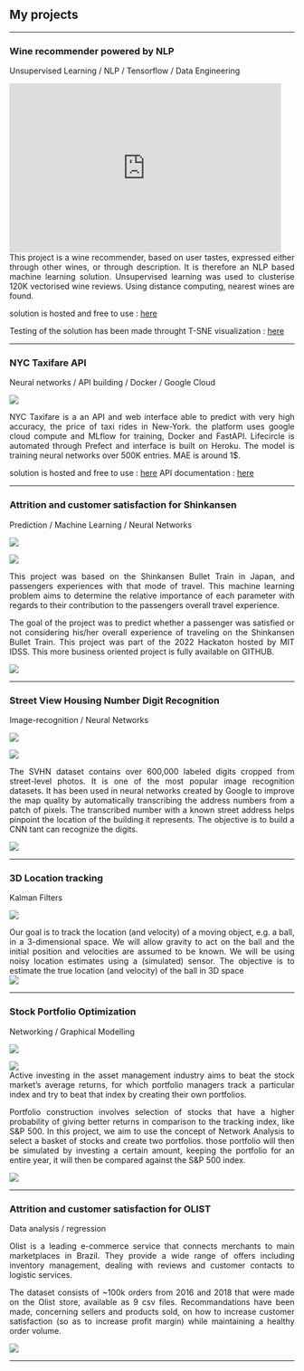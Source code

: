 ## My projects

---

### Wine recommender powered by NLP

Unsupervised Learning / NLP / Tensorflow / Data Engineering


<iframe src="https://docs.google.com/presentation/d/e/2PACX-1vR5SeuAsFeZkL-cFsQwQYTT8vFVD5o5Zg6BHARVBQMggn5YrMxQPIGs43PnkEYJgGMcTVKTsPTpF8aB/embed?start=false&loop=false&delayms=15000" frameborder="0" width="480" height="299" allowfullscreen="true" mozallowfullscreen="true" webkitallowfullscreen="true"></iframe>

<div style="text-align: justify">This project is a wine recommender, based on user tastes, expressed either through other wines, or through description. It is therefore an NLP based machine learning solution. Unsupervised learning was used to clusterise 120K vectorised wine reviews. Using distance computing, nearest wines are found. 
</div>

solution is hosted and free to use : [here](http://google-your-wine.herokuapp.com/)


Testing of the solution has been made throught T-SNE visualization : [here](https://projector.tensorflow.org/?config=https://gist.githubusercontent.com/arthurchiquet/7a34ec908855cd6729d15a71ed25a812/raw/7f7468821b0a5d4e77f6fe7d29245ae159ddf388/Embeddings)

---

### NYC Taxifare API

Neural networks / API building / Docker / Google Cloud

<div style="text-align: justify">
<img src="images/NYC.png?raw=true"/>


NYC Taxifare is a an API and web interface able to predict with very high accuracy, the price of taxi rides in New-York. the platform uses google cloud compute and MLflow for training, Docker and FastAPI. Lifecircle is automated through Prefect and interface is built on Heroku. The model is training neural networks over 500K entries. MAE is around 1$.

solution is hosted and free to use : [here](https://ny-taxifare-ahbis.herokuapp.com/)
API documentation : [here](https://image-taxifare-mbkpe2fzia-ew.a.run.app/docs)
</div>

---

### Attrition and customer satisfaction for Shinkansen

Prediction / Machine Learning / Neural Networks


[![](https://img.shields.io/badge/Github-code-color?logo=github)](https://github.com/Ahbis/shinkanzen)

<div style="text-align: justify">
<img src="images/importance_features.png?raw=true"/>


This project was based on the Shinkansen Bullet Train in Japan, and passengers experiences with that mode of travel. This machine learning problem aims to determine the relative importance of each parameter with regards to their contribution to the passengers overall travel experience. 


The goal of the project was to predict whether a passenger was satisfied or not considering his/her overall experience of traveling on the Shinkansen Bullet Train. This project was part of the 2022 Hackaton hosted by MIT IDSS. This more business oriented project is fully available on GITHUB.


<img src="images/xgboost_accuracy.png?raw=true"/>

</div>

---
### Street View Housing Number Digit Recognition

Image-recognition / Neural Networks


[![](https://img.shields.io/badge/Github-code-color?logo=github)](https://github.com/Ahbis/notebooks/blob/master/street_digits.ipynb)
  
<img src="images/street-number.jpeg?raw=true"/>
<div style="text-align: justify">

The SVHN dataset contains over 600,000 labeled digits cropped from street-level photos. It is one of the most popular image recognition datasets. It has been used in neural networks created by Google to improve the map quality by automatically transcribing the address numbers from a patch of pixels. The transcribed number with a known street address helps pinpoint the location of the building it represents.
The objective is to build a CNN tant can recognize the digits.


<img src="images/digits_confusion.png?raw=true"/>

</div>

---

### 3D Location tracking

Kalman Filters


[![](https://img.shields.io/badge/Github-code-color?logo=github)](https://github.com/Ahbis/notebooks/blob/master/KALMAN+FILTER-3D+Location+Tracking.ipynb)

  
<div style="text-align: justify">
Our goal is to track the location (and velocity) of a moving object, e.g. a ball, in a 3-dimensional space. We will allow gravity to act on the ball and the initial position and velocities are assumed to be known. We will be using noisy location estimates using a (simulated) sensor. The objective is to estimate the true location (and velocity) of the ball in 3D space
</div>

<img src="images/kalman.png?raw=true"/>



--- 
### Stock Portfolio Optimization

Networking / Graphical Modelling


[![](https://img.shields.io/badge/Github-code-color?logo=github)](https://github.com/Ahbis/notebooks/blob/master/Network_Stock_Portfolio_Optimization.ipynb)


<img src="images/network-portfolio.png?raw=true"/>
  
<div style="text-align: justify">
Active investing in the asset management industry aims to beat the stock market’s average returns, for which portfolio managers track a particular index and try to beat that index by creating their own portfolios.

Portfolio construction involves selection of stocks that have a higher probability of giving better returns in comparison to the tracking index, like S&P 500. In this project, we aim to use the concept of Network Analysis to select a basket of stocks and create two portfolios. those portfolio will then be simulated by investing a certain amount, keeping the portfolio for an entire year, it will then be compared against the S&P 500 index.


</div>

<img src="images/portfolio.png?raw=true"/>



--- 

### Attrition and customer satisfaction for OLIST

Data analysis / regression

<div style="text-align: justify">


Olist is a leading e-commerce service that connects merchants to main marketplaces in Brazil. They provide a wide range of offers including inventory management, dealing with reviews and customer contacts to logistic services.

The dataset consists of ~100k orders from 2016 and 2018 that were made on the Olist store, available as 9 csv files. Recommandations have been made, concerning sellers and products sold, on how to increase customer satisfaction (so as to increase profit margin) while maintaining a healthy order volume.



<img src="images/olist.png?raw=true"/>
</div>





---

